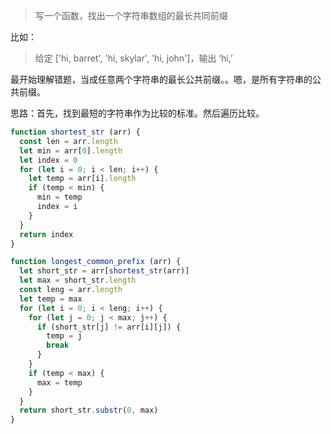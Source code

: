 >写一个函数，找出一个字符串数组的最长共同前缀

比如：
>给定 ['hi, barret', 'hi, skylar', 'hi, john']，输出 ‘hi,’

最开始理解错题，当成任意两个字符串的最长公共前缀。。嗯，是所有字符串的公共前缀。

思路：首先，找到最短的字符串作为比较的标准。然后遍历比较。
```js
function shortest_str (arr) {
  const len = arr.length
  let min = arr[0].length
  let index = 0
  for (let i = 0; i < len; i++) {
    let temp = arr[i].length
    if (temp < min) {
      min = temp
      index = i
    }
  }
  return index
}

function longest_common_prefix (arr) {
  let short_str = arr[shortest_str(arr)]
  let max = short_str.length
  const leng = arr.length
  let temp = max
  for (let i = 0; i < leng; i++) {
    for (let j = 0; j < max; j++) {
      if (short_str[j] != arr[i][j]) {
        temp = j
        break
      }
    }
    if (temp < max) {
      max = temp
    }
  }
  return short_str.substr(0, max)
}
```